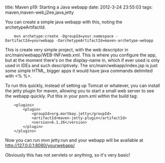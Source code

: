 title: Maven p19: Starting a Java webapp
date: 2012-3-24 23:55:03
tags: maven,maven-web,j2ee,java,jetty

You can create a simple java webapp with this, noting the archetypeArtifactId.

		mvn archetype:create -DgroupId=your.namespace -DartifactId=yourwebapp -DarchetypeArtifactId=maven-archetype-webapp

This is create very simple project, with the web descriptor in src/main/webapp/WEB-INF/web.xml. This is where you configure the app, but at the moment there's on the display-name in, which if ever used is only used in IDEs and such descriptively. The src/main/webapp/index.jsp is just some simple HTML, bigger apps it would have java commands delimited with &lt;% %&gt;.

To run this quickly, instead of setting up Tomcat or whatever, you can install the jetty plugin for maven, allowing you to start a small web server to see the webapp quickly. Put this in your pom.xml within the build tag:

		<plugins>
			<plugin>
				<groupId>org.mortbay.jetty</groupId>
				<artifactId>maven-jetty-plugin</artifactId>
				<version>6.1.26</version>
			</plugin>
		</plugins>

Now you can run mvn jetty:run and your webapp will be available at http://127.0.0.1:8080/yourwebapp/

Obviously this has not servlets or anything, so it's very basic!
